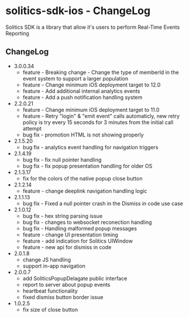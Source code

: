 # solitics-sdk-ios - ChangeLog
 
Solitics SDK is a library that allow it's users to perform Real-Time Events Reporting

## ChangeLog
- 3.0.0.34
    - feature - Breaking change - Change the type of memberId in the event system to support a larger population
    - feature - Change minimum iOS deployment target to 12.0
    - feature - Add additional internal analytics events 
    - feature - Add a push notification handling system
- 2.2.0.21
    - feature - Change minimum iOS deployment target to 11.0
    - feature - Retry "login" & "emit event" calls automaticly, new retry policy is try every 15 seconds for 3 minutes from the initial call attempt
    - bug fix - promotion HTML is not showing properly
- 2.1.5.20
    - bug fix - analytics event handling for navigation triggers
- 2.1.4.19
    - bug fix - fix null pointer handling 
    - bug fix - fix popup presentation handling for older OS
- 2.1.3.17
    - fix for the colors of the native popup close button
- 2.1.2.14
    - feature - change deeplink navigation handling logic
- 2.1.1.13
    - bug fix - Fixed a null pointer crash in the Dismiss in code use case
- 2.1.0.12
    - bug fix - hex string parsing issue
    - bug fix - changes to websocket reconection handling
    - bug fix - Handling malformed popup messages
    - feature - change UI presentation timing
    - feature - add indication for Solitics UIWindow
    - feature - new api for dismiss in code
- 2.0.1.8
    - change JS handling
    - support in-app navigation
- 2.0.0.7
    - add SoliticsPopupDelagate public interface
    - report to server about popup events
    - heartbeat functionality
    - fixed dismiss button border issue
- 1.0.2.5
    - fix size of close button
